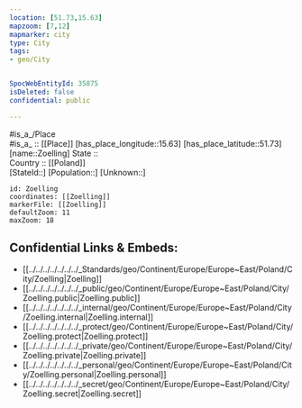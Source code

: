 ```yaml
---
location: [51.73,15.63] 
mapzoom: [7,12] 
mapmarker: city 
type: City
tags:
- geo/City


SpocWebEntityId: 35875
isDeleted: false
confidential: public

---
```

#is_a_/Place  
#is_a_ :: [[Place]] 
[has_place_longitude::15.63] 
[has_place_latitude::51.73] 
[name::Zoelling] 
State ::  
Country :: [[Poland]]  
[StateId::] 
[Population::] 
[Unknown::] 


```leaflet
id: Zoelling
coordinates: [[Zoelling]] 
markerFile: [[Zoelling]] 
defaultZoom: 11 
maxZoom: 18
```


## Confidential Links & Embeds: 
- [[../../../../../../../_Standards/geo/Continent/Europe/Europe~East/Poland/City/Zoelling|Zoelling]] 
- [[../../../../../../../_public/geo/Continent/Europe/Europe~East/Poland/City/Zoelling.public|Zoelling.public]] 
- [[../../../../../../../_internal/geo/Continent/Europe/Europe~East/Poland/City/Zoelling.internal|Zoelling.internal]] 
- [[../../../../../../../_protect/geo/Continent/Europe/Europe~East/Poland/City/Zoelling.protect|Zoelling.protect]] 
- [[../../../../../../../_private/geo/Continent/Europe/Europe~East/Poland/City/Zoelling.private|Zoelling.private]] 
- [[../../../../../../../_personal/geo/Continent/Europe/Europe~East/Poland/City/Zoelling.personal|Zoelling.personal]] 
- [[../../../../../../../_secret/geo/Continent/Europe/Europe~East/Poland/City/Zoelling.secret|Zoelling.secret]] 
